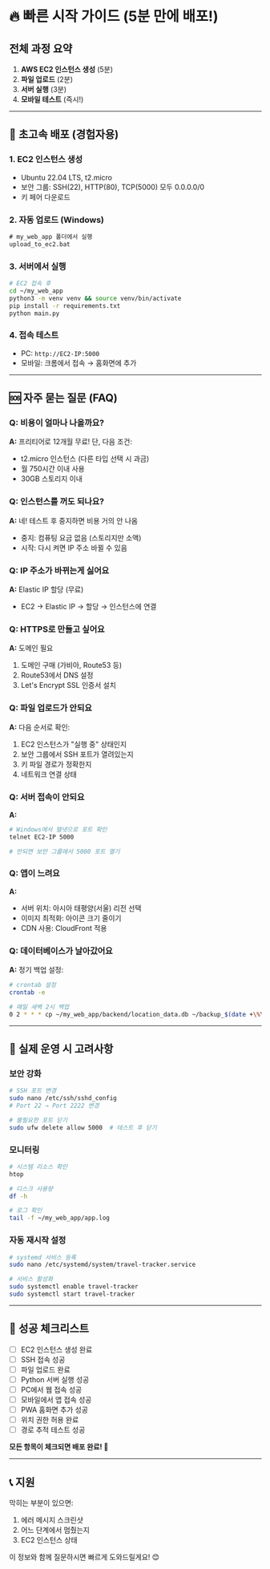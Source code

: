 # 🔥 빠른 시작 가이드 (5분 만에 배포!)

## 전체 과정 요약
1. **AWS EC2 인스턴스 생성** (5분)
2. **파일 업로드** (2분)  
3. **서버 실행** (3분)
4. **모바일 테스트** (즉시!)

---

## 🚀 초고속 배포 (경험자용)

### 1. EC2 인스턴스 생성
- Ubuntu 22.04 LTS, t2.micro
- 보안 그룹: SSH(22), HTTP(80), TCP(5000) 모두 0.0.0.0/0
- 키 페어 다운로드

### 2. 자동 업로드 (Windows)
```cmd
# my_web_app 폴더에서 실행
upload_to_ec2.bat
```

### 3. 서버에서 실행
```bash
# EC2 접속 후
cd ~/my_web_app
python3 -m venv venv && source venv/bin/activate
pip install -r requirements.txt
python main.py
```

### 4. 접속 테스트
- PC: `http://EC2-IP:5000`
- 모바일: 크롬에서 접속 → 홈화면에 추가

---

## 🆘 자주 묻는 질문 (FAQ)

### Q: 비용이 얼마나 나올까요?
**A:** 프리티어로 12개월 무료! 단, 다음 조건:
- t2.micro 인스턴스 (다른 타입 선택 시 과금)
- 월 750시간 이내 사용
- 30GB 스토리지 이내

### Q: 인스턴스를 꺼도 되나요?
**A:** 네! 테스트 후 중지하면 비용 거의 안 나옴
- 중지: 컴퓨팅 요금 없음 (스토리지만 소액)
- 시작: 다시 켜면 IP 주소 바뀔 수 있음

### Q: IP 주소가 바뀌는게 싫어요
**A:** Elastic IP 할당 (무료)
- EC2 → Elastic IP → 할당 → 인스턴스에 연결

### Q: HTTPS로 만들고 싶어요
**A:** 도메인 필요
1. 도메인 구매 (가비아, Route53 등)
2. Route53에서 DNS 설정
3. Let's Encrypt SSL 인증서 설치

### Q: 파일 업로드가 안되요
**A:** 다음 순서로 확인:
1. EC2 인스턴스가 "실행 중" 상태인지
2. 보안 그룹에서 SSH 포트가 열려있는지
3. 키 파일 경로가 정확한지
4. 네트워크 연결 상태

### Q: 서버 접속이 안되요
**A:** 
```bash
# Windows에서 텔넷으로 포트 확인
telnet EC2-IP 5000

# 안되면 보안 그룹에서 5000 포트 열기
```

### Q: 앱이 느려요
**A:** 
- 서버 위치: 아시아 태평양(서울) 리전 선택
- 이미지 최적화: 아이콘 크기 줄이기
- CDN 사용: CloudFront 적용

### Q: 데이터베이스가 날아갔어요
**A:** 정기 백업 설정:
```bash
# crontab 설정
crontab -e

# 매일 새벽 2시 백업
0 2 * * * cp ~/my_web_app/backend/location_data.db ~/backup_$(date +\%Y\%m\%d).db
```

---

## 🎯 실제 운영 시 고려사항

### 보안 강화
```bash
# SSH 포트 변경
sudo nano /etc/ssh/sshd_config
# Port 22 → Port 2222 변경

# 불필요한 포트 닫기
sudo ufw delete allow 5000  # 테스트 후 닫기
```

### 모니터링
```bash
# 시스템 리소스 확인
htop

# 디스크 사용량
df -h

# 로그 확인
tail -f ~/my_web_app/app.log
```

### 자동 재시작 설정
```bash
# systemd 서비스 등록
sudo nano /etc/systemd/system/travel-tracker.service

# 서비스 활성화
sudo systemctl enable travel-tracker
sudo systemctl start travel-tracker
```

---

## 🎉 성공 체크리스트

- [ ] EC2 인스턴스 생성 완료
- [ ] SSH 접속 성공  
- [ ] 파일 업로드 완료
- [ ] Python 서버 실행 성공
- [ ] PC에서 웹 접속 성공
- [ ] 모바일에서 앱 접속 성공
- [ ] PWA 홈화면 추가 성공
- [ ] 위치 권한 허용 완료
- [ ] 경로 추적 테스트 성공

**모든 항목이 체크되면 배포 완료! 🚀**

---

## 📞 지원

막히는 부분이 있으면:
1. 에러 메시지 스크린샷
2. 어느 단계에서 멈췄는지
3. EC2 인스턴스 상태

이 정보와 함께 질문하시면 빠르게 도와드릴게요! 😊
